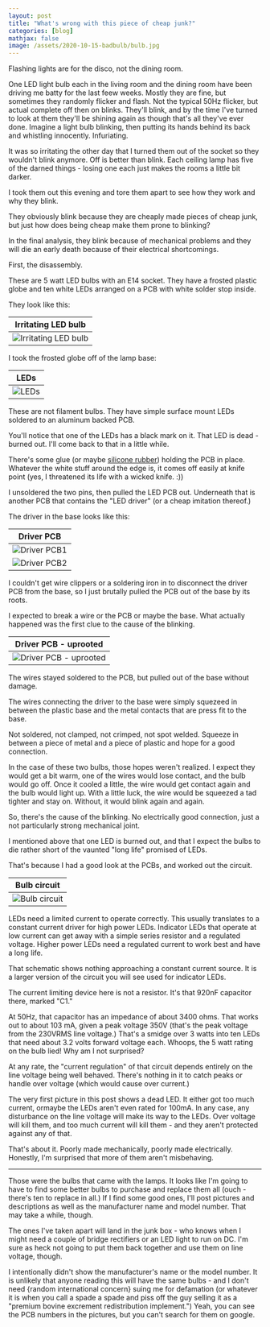 ```yaml
---
layout: post
title: "What's wrong with this piece of cheap junk?"
categories: [blog]
mathjax: false
image: /assets/2020-10-15-badbulb/bulb.jpg
---
```

Flashing lights are for the disco, not the dining room.

One LED light bulb each in the living room and the dining room have been driving me batty for the last feew weeks.  Mostly they are fine, but sometimes they randomly flicker and flash.  Not the typical 50Hz flicker, but actual complete off then on blinks.  They'll blink, and by the time I've turned to look at them they'll be shining again as though that's all they've ever done.  Imagine a light bulb blinking, then putting its hands behind its back and whistling innocently.  Infuriating.

It was so irritating the other day that I turned them out of the socket so they wouldn't blink anymore.  Off is better than blink.  Each ceiling lamp has five of the darned things - losing one each just makes the rooms a little bit darker.

I took them out this evening and tore them apart to see how they work and why they blink.

They obviously blink because they are cheaply made pieces of cheap junk, but just how does being cheap make them prone to blinking?

In the final analysis, they blink because of mechanical problems and they will die an early death because of their electrical shortcomings.

First, the disassembly.

These are 5 watt LED bulbs with an E14 socket.  They have a frosted plastic globe and ten white LEDs arranged on a PCB with white solder stop inside. 

They look like this:

|Irritating LED bulb|
|--------------------------------------------------|
|![Irritating LED bulb](/assets/2020-10-15-badbulb/bulb.jpg)|

I took the frosted globe off of the lamp base:

|LEDs|
|--------------------------------------------------|
|![LEDs](/assets/2020-10-15-badbulb/deadled.jpg)|

These are not filament bulbs.  They have simple surface mount LEDs soldered to an aluminum backed PCB.

You'll notice that one of the LEDs has a black mark on it.  That LED is dead - burned out.  I'll come back to that in a little while.

There's some glue (or maybe [silicone rubber](https://en.wikipedia.org/wiki/Silicone_rubber)) holding the PCB in place.  Whatever the white stuff around the edge is, it comes off easily at knife point (yes, I threatened its life with a wicked knife.  :))

I unsoldered the two pins, then pulled the LED PCB out.  Underneath that is another PCB that contains the "LED driver" (or a cheap imitation thereof.)

The driver in the base looks like this:

|Driver PCB|
|--------------------------------------------------|
|![Driver PCB1](/assets/2020-10-15-badbulb/pcb1.jpg)|
|![Driver PCB2](/assets/2020-10-15-badbulb/pcb2.jpg)|

I couldn't get wire clippers or a soldering iron in to disconnect the driver PCB from the base, so I just brutally pulled the PCB out of the base by its roots.

I expected to break a wire or the PCB or maybe the base.  What actually happened was the first clue to the cause of the blinking.

|Driver PCB - uprooted|
|--------------------------------------------------|
|![Driver PCB - uprooted](/assets/2020-10-15-badbulb/pcb3.jpg)|

The wires stayed soldered to the PCB, but pulled out of the base without damage.

The wires connecting the driver to the base were simply squezeed in between the plastic base and the metal contacts that are press fit to the base.

Not soldered, not clamped, not crimped, not spot welded.  Squeeze in between a piece of metal and a piece of plastic and hope for a good connection.

In the case of these two bulbs, those hopes weren't realized.  I expect they would get a bit warm, one of the wires would lose contact, and the bulb would go off.  Once it cooled a little, the wire would get contact again and the bulb would light up.  With a little luck, the wire would be squeezed a tad tighter and stay on.  Without, it would blink again and again.

So, there's the cause of the blinking.  No electrically good connection, just a not particularly strong mechanical joint.

I mentioned above that one LED is burned out, and that I expect the bulbs to die rather short of the vaunted "long life" promised of LEDs.

That's because I had a good look at the PCBs, and worked out the circuit.

|Bulb circuit|
|--------------------------------------------------|
|![Bulb circuit](/assets/2020-10-15-badbulb/schematic.png)|

LEDs need a limited current to operate correctly.  This usually translates to a constant current driver for high power LEDs.  Indicator LEDs that operate at low current can get away with a simple series resistor and a regulated voltage.  Higher power LEDs need a regulated current to work best and have a long life.

That schematic shows nothing approaching a constant current source.  It is a larger version of the circuit you will see used for indicator LEDs.

The current limiting device here is not a resistor.  It's that 920nF capacitor there, marked "C1."

At 50Hz, that capacitor has an impedance of about 3400 ohms.  That works out to about 103 mA, given a peak voltage 350V (that's the peak voltage from the 230VRMS line voltage.) That's a smidge over 3 watts into ten LEDs that need about 3.2 volts forward voltage each. Whoops, the 5 watt rating on the bulb lied!  Why am I not surprised?

At any rate, the "current regulation" of that circuit depends entirely on the line voltage being well behaved.  There's nothing in it to catch peaks or handle over voltage (which would cause over current.)

The very first picture in this post shows a dead LED.  It either got too much current, ormaybe the LEDs aren't even rated for 100mA.  In any case, any disturbance on the line voltage will make its way to the LEDs.  Over voltage will kill them, and too much current will kill them - and they aren't protected against any of that.

That's about it.  Poorly made mechanically, poorly made electrically.  Honestly, I'm surprised that more of them aren't misbehaving.

-----

Those were the bulbs that came with the lamps.  It looks like I'm going to have to find some better bulbs to purchase and replace them all (ouch - there's ten to replace in all.)  If I find some good ones, I'll post pictures and descriptions as well as the manufacturer name and model number.  That may take a while, though.

The ones I've taken apart will land in the junk box - who knows when I might need a couple of bridge rectifiers or an LED light to run on DC.  I'm sure as heck not going to put them back together and use them on line voltage, though.

I intentionally didn't show the manufacturer's name or the model number.  It is unlikely that anyone reading this will have the same bulbs - and I don't need {random international concern} suing me for defamation (or whatever it is when you call a spade a spade and piss off the guy selling it as a "premium bovine excrement redistribution implement.")  Yeah, you can see the PCB numbers in the pictures, but you can't search for them on google.

